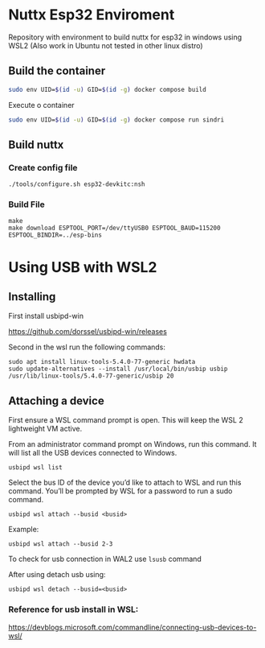# Nuttx Esp32 Enviroment
Repository with environment to build nuttx for esp32 in windows using WSL2 (Also work in Ubuntu not tested in other linux distro)

## Build the container
``` bash
sudo env UID=$(id -u) GID=$(id -g) docker compose build
```

Execute o container

``` bash
sudo env UID=$(id -u) GID=$(id -g) docker compose run sindri
```

## Build nuttx

### Create config file

```
./tools/configure.sh esp32-devkitc:nsh  
```

### Build File
```
make  
make download ESPTOOL_PORT=/dev/ttyUSB0 ESPTOOL_BAUD=115200 ESPTOOL_BINDIR=../esp-bins
```
# Using USB with WSL2

## Installing

First install usbipd-win

https://github.com/dorssel/usbipd-win/releases

Second in the wsl run the following commands:

```
sudo apt install linux-tools-5.4.0-77-generic hwdata
sudo update-alternatives --install /usr/local/bin/usbip usbip /usr/lib/linux-tools/5.4.0-77-generic/usbip 20
```

## Attaching a device

First ensure a WSL command prompt is open. This will keep the WSL 2 lightweight VM active.

From an administrator command prompt on Windows, run this command. It will list all the USB devices connected to Windows.

```
usbipd wsl list
```
Select the bus ID of the device you’d like to attach to WSL and run this command. You’ll be prompted by WSL for a password to run a sudo command.

```
usbipd wsl attach --busid <busid>
```
Example:
```
usbipd wsl attach --busid 2-3
```

To check for usb connection in WAL2 use ```lsusb``` command

After using detach usb using:
```
usbipd wsl detach --busid=<busid>
```

### Reference for usb install in WSL:
https://devblogs.microsoft.com/commandline/connecting-usb-devices-to-wsl/
